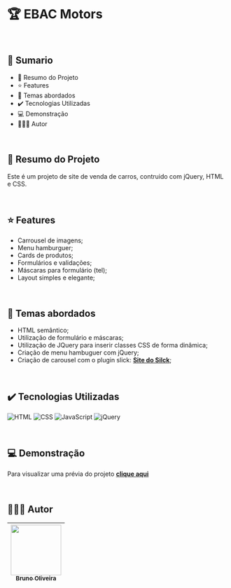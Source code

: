 # 🏆 EBAC Motors

<br>

## 📎 Sumario
- 📌 Resumo do Projeto
- ⭐ Features
- 📂 Temas abordados
- ✔️ Tecnologias Utilizadas
- 💻 Demonstração
- 🙋🏻‍♂️ Autor

<br>

## 📌 Resumo do Projeto
Este é um projeto de site de venda de carros, contruido com jQuery, HTML e CSS. 

<br>

## ⭐ Features
- Carrousel de imagens;
- Menu hamburguer;
- Cards de produtos;
- Formulários e validações;
- Máscaras para formulário (tel);
- Layout simples e elegante;

<br>

## 📂 Temas abordados
- HTML semântico;
- Utilização de formulário e máscaras;
- Utilização de JQuery para inserir classes CSS de forma dinâmica;
- Criação de menu hambuguer com jQuery;
- Criação de carousel com o plugin slick: <a href="http://kenwheeler.github.io/slick/" targer="_blank"><b>Site do Silck</b></a>;

<br>

## ✔️ Tecnologias Utilizadas
![HTML](https://img.shields.io/badge/HTML5-E34F26?style=for-the-badge&logo=html5&logoColor=white)
![CSS](https://img.shields.io/badge/CSS3-1572B6?style=for-the-badge&logo=css3&logoColor=white)
![JavaScript](https://img.shields.io/badge/JavaScript-323330?style=for-the-badge&logo=javascript&logoColor=F7DF1E)
![jQuery](https://img.shields.io/badge/jQuery-0769AD?style=for-the-badge&logo=jquery&logoColor=white)

<br>

## 💻 Demonstração
Para visualizar uma prévia do projeto <a href="#" target="_blank"><b>clique aqui</b></a>

<br>

## 🙋🏻‍♂️ Autor
| [<img src="https://avatars.githubusercontent.com/u/103857382?v=4" width=115><br><sub>Bruno Oliveira</sub>](https://github.com/BrunoOliveira16) |
| :---: |